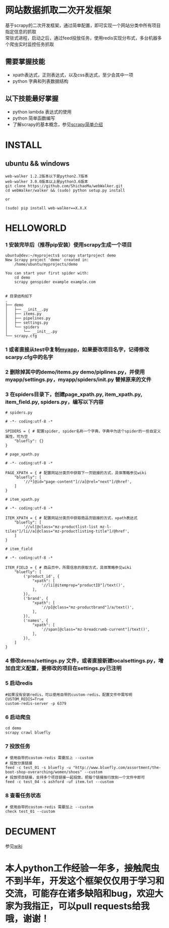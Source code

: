 # 网站数据抓取二次开发框架
基于scrapy的二次开发框架，通过简单配置，即可实现一个网站分类中所有项目指定信息的抓取<br>
常驻式进程，启动之后，通过feed投放任务，使用redis实现分布式，多台机器多个爬虫实时监控任务抓取

## 需要掌握技能
- xpath表达式，正则表达式，以及css表达式，至少会其中一项
- python 字典和列表数据结构

## 以下技能最好掌握
- python lambda 表达式的使用
- python 简单函数编写
- 了解scrapy的基本概念，参见[scrapy简单介绍](https://github.com/ShichaoMa/webWalker/wiki/scrapy-%E7%AE%80%E5%8D%95%E4%BB%8B%E7%BB%8D)

# INSTALL
## ubuntu && windows
```
web-walker 1.2.2版本以下是python2.7版本
web-walker 3.0.0版本以上是python3.6版本
git clone https://github.com/ShichaoMa/webWalker.git
cd webWalker/walker && (sudo) python setup.py install

or

(sudo) pip install web-walker==X.X.X
```

# HELLOWORLD
### 1 安装完毕后（推荐pip安装）使用scrapy生成一个项目
```
ubuntu@dev:~/myprojects$ scrapy startproject demo
New Scrapy project 'demo' created in:
    /home/ubuntu/myprojects/demo

You can start your first spider with:
    cd demo
    scrapy genspider example example.com


# 目录结构如下
.
├── demo
│   ├── __init__.py
│   ├── items.py
│   ├── pipelines.py
│   ├── settings.py
│   └── spiders
│       └── __init__.py
└── scrapy.cfg

```

### 1 或者直接从test中复制[myapp](https://github.com/ShichaoMa/webWalker/tree/master/test)，如果要改项目名字，记得修改scarpy.cfg中的名字

### 2 删除掉其中的demo/items.py demo/piplines.py，并使用myapp/settings.py，myapp/spiders/__init__.py 替掉原来的文件

### 3 在spiders目录下，创建page_xpath.py, item_xpath.py, item_field.py, spiders.py，编写以下内容
```
# spiders.py

# -*- coding:utf-8 -*

SPIDERS = { # 配置spider, spider名称一个字典，字典中为这个spider的一些自定义属性，可为空
    "bluefly": {}
}

# page_xpath.py

# -*- coding:utf-8 -*

PAGE_XPATH = { # 配置网站分类页中获取下一页链接的方式，具体策略参见wiki
    "bluefly": [
        '//*[@id="page-content"]//a[@rel="next"]/@href',
    ]
}

# item_xpath.py

# -*- coding:utf-8 -*

ITEM_XPATH = { # 配置网站分类页中获取商品页链接的方式，xpath表达式
    "bluefly": [
        '//ul[@class="mz-productlist-list mz-l-tiles"]/li//a[@class="mz-productlisting-title"]/@href',
    ]
}

# item_field

# -*- coding:utf-8 -*

ITEM_FIELD = { # 商品页中，所需信息的获取方式，具体策略参见wiki
    "bluefly": [
        ('product_id', {
            "xpath": [
                '//li[@itemprop="productID"]/text()',
            ],
        }),
        ('brand', {
            "xpath": [
                '//p[@class="mz-productbrand"]/a/text()',
            ],
        }),
        ('names', {
            "xpath": [
                '//span[@class="mz-breadcrumb-current"]/text()',
            ],
        }),
    ]
}

```
### 4 修改demo/settings.py 文件，或者直接新建localsettings.py，增加自定义配置，要修改的项目在settings.py已注明

### 5 启动redis
```
#如果没有安装redis，可以使用自带的custom-redis，配置文件中需写明CUSTOM_REDIS=True
custom-redis-server -p 6379

```
### 6 启动爬虫
```
cd demo
scrapy crawl bluefly

```
### 7 投放任务
```
# 使用自带的costom-redis 需要加上 --custom
# 投放分类链接
feed -c test_01 -s bluefly -u "http://www.bluefly.com/assortment/the-boot-shop-overarching/women/shoes" --custom
# 投放项目链接，支持多个项目链接一起投放，把每个链接按行放到一个文件中即可
feed -c test_04 -s ashford -uf item.txt --custom
```
### 8 查看任务状态
```
# 使用自带的costom-redis 需要加上 --custom
check test_01 --custom
```
# DECUMENT
参见[wiki](https://github.com/ShichaoMa/webWalker/wiki)

# 本人python工作经验一年多，接触爬虫不到半年，开发这个框架仅仅用于学习和交流，可能存在诸多缺陷和bug，欢迎大家为我指正，可以pull requests给我哦，谢谢！
